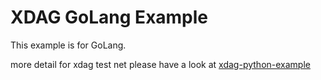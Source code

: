 # XDAG GoLang Example


This example is for GoLang.

more detail for xdag test net please have a look at [xdag-python-example](https://github.com/xrdavies/xdag-python-example)
